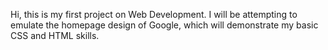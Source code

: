 Hi, this is my first project on Web Development. I will be attempting to emulate the homepage design of Google, which will demonstrate my basic CSS and HTML skills.
